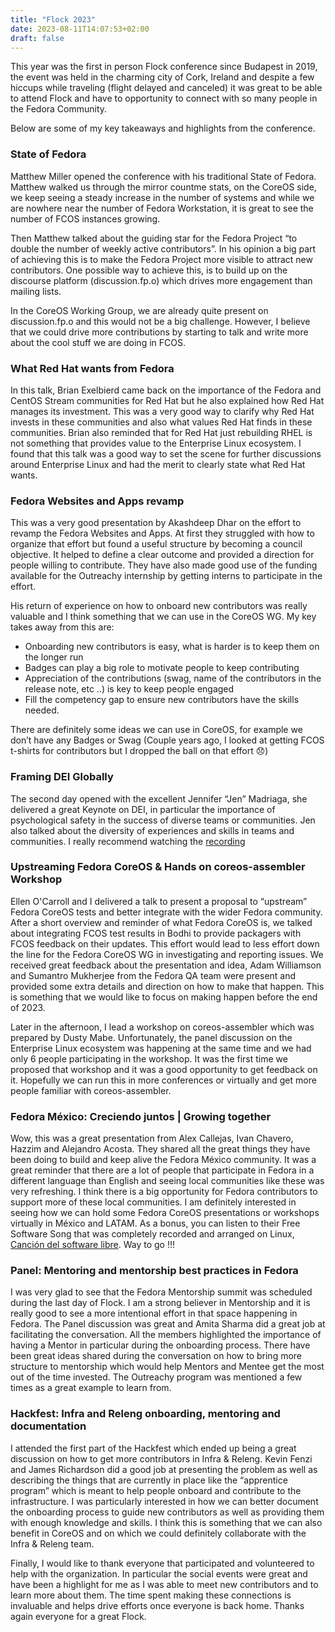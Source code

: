 ```yaml
---
title: "Flock 2023"
date: 2023-08-11T14:07:53+02:00
draft: false
---
```



This year was the first in person Flock conference since Budapest in 2019, the event was held in the charming city of Cork, Ireland and despite a few hiccups while traveling (flight delayed and canceled) it was great to be able to attend Flock and have to opportunity to connect with so many people in the Fedora Community.

Below are some of my key takeaways and highlights from the conference.

### State of Fedora

Matthew Miller opened the conference with his traditional State of Fedora. Matthew walked us through the mirror countme stats, on the CoreOS side, we keep seeing a steady increase in the number of systems and while we are nowhere near the number of Fedora Workstation, it is great to see the number of FCOS instances growing. 

Then Matthew talked about the guiding star for the Fedora Project “to double the number of weekly active contributors”. In his opinion a big part of achieving this is to make the Fedora Project more visible to attract new contributors. One possible way to achieve this, is to build up on the discourse platform (discussion.fp.o) which drives more engagement than mailing lists.

In the CoreOS Working Group, we are already quite present on discussion.fp.o and this would not be a big challenge. However, I believe that we could drive more contributions by starting to talk and write more about the cool stuff we are doing in FCOS.

### What Red Hat wants from Fedora

In this talk, Brian Exelbierd came back on the importance of the Fedora and CentOS Stream communities for Red Hat but he also explained how Red Hat manages its investment. This was a very good way to clarify why Red Hat invests in these communities and also what values Red Hat finds in these communities. Brian also reminded that for Red Hat just rebuilding RHEL is not something that provides value to the Enterprise Linux ecosystem.
I found that this talk was a good way to set the scene for further discussions around Enterprise Linux and had the merit to clearly state what Red Hat wants.

### Fedora Websites and Apps revamp

This was a very good presentation by Akashdeep Dhar on the effort to revamp the Fedora Websites and Apps. At first they struggled with how to organize that effort but found a useful structure by becoming a council objective.
It helped to define a clear outcome and provided a direction for people willing to contribute. They have also made good use of the funding available for the Outreachy internship by getting interns to participate in the effort.

His return of experience on how to onboard new contributors was really valuable and I think something that we can use in the CoreOS WG. My key takes away from this are:

* Onboarding new contributors is easy, what is harder is to keep them on the longer run
* Badges can play a big role to motivate people to keep contributing 
* Appreciation of the contributions (swag, name of the contributors in the release note, etc ..) is key to keep people engaged
* Fill the competency gap to ensure new contributors have the skills needed.

There are definitely some ideas we can use in CoreOS, for example we don’t have any Badges or Swag (Couple years ago, I looked at getting FCOS t-shirts for contributors but I dropped the ball on that effort 😞)

### Framing DEI Globally

The second day opened with the excellent Jennifer “Jen” Madriaga, she delivered a great Keynote on DEI, in particular the importance of psychological safety in the success of diverse teams or communities. Jen also talked about the diversity of experiences and skills in teams and communities. I really recommend watching the [recording](https://youtu.be/r9iy9f80nic?t=803)

### Upstreaming Fedora CoreOS & Hands on coreos-assembler Workshop

Ellen O'Carroll and I delivered a talk to present a proposal to “upstream” Fedora CoreOS tests and better integrate with the wider Fedora community. After a short overview and reminder of what Fedora CoreOS is, we talked about integrating FCOS test results in Bodhi to provide packagers with FCOS feedback on their updates. 
This effort would lead to less effort down the line for the Fedora CoreOS WG in investigating and reporting issues. We received great feedback about the presentation and idea, Adam Williamson and Sumantro Mukherjee from the Fedora QA team were present and provided some extra details and direction on how to make that happen. This is something that we would like to focus on making happen before the end of 2023.

Later in the afternoon, I lead a workshop on coreos-assembler which was prepared by Dusty Mabe. Unfortunately, the panel discussion on the Enterprise Linux ecosystem was happening at the same time and we had only 6 people participating in the workshop. It was the first time we proposed that workshop and it was a good opportunity to get feedback on it. Hopefully we can run this in more conferences or virtually and get more people familiar with coreos-assembler.

### Fedora México: Creciendo juntos | Growing together

Wow, this was a great presentation from Alex Callejas, Ivan Chavero, Hazzim and Alejandro Acosta. They shared all the great things they have been doing to build and keep alive the Fedora México community. It was a great reminder that there are a lot of people that participate in Fedora in a different language than English and seeing local communities like these was very refreshing. I think there is a big opportunity for Fedora contributors to support more of these local communities. I am definitely interested in seeing how we can hold some Fedora CoreOS presentations or workshops virtually in México and LATAM.
As a bonus, you can listen to their Free Software Song that was completely recorded and arranged on Linux, [Canción del software libre](https://www.youtube.com/watch?v=hROuRbs2BVg). Way to go !!!


### Panel: Mentoring and mentorship best practices in Fedora

I was very glad to see that the Fedora Mentorship summit was scheduled during the last day of Flock. I am a strong believer in Mentorship and it is really good to see a more intentional effort in that space happening in Fedora. The Panel discussion was great and Amita Sharma did a great job at facilitating the conversation. All the members highlighted the importance of having a Mentor in particular during the onboarding process. There have been great ideas shared during the conversation on how to bring more structure to mentorship which would help Mentors and Mentee get the most out of the time invested. The Outreachy program was mentioned a few times as a great example to learn from. 

### Hackfest: Infra and Releng onboarding, mentoring and documentation

I attended the first part of the Hackfest which ended up being a great discussion on how to get more contributors in Infra & Releng. Kevin Fenzi and James Richardson did a good job at presenting the problem as well as describing the things that are currently in place like the “apprentice  program” which is meant to help people onboard and contribute to the infrastructure. I was particularly interested in how we can better document the onboarding process to guide new contributors as well as providing them with enough knowledge and skills. I think this is something that we can also benefit in CoreOS and on which we could definitely collaborate with the Infra & Releng team.


Finally, I would like to thank everyone that participated and volunteered to help with the organization. In particular the social events were great and have been a highlight for me as I was able to meet new contributors and to learn more about them. The time spent making these connections is invaluable and helps drive efforts once everyone is back home. Thanks again everyone for a great Flock.






